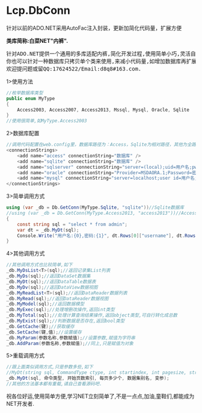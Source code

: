 # Lcp.DbConn
针对以前的ADO.NET采用AutoFac注入封装，更新加简化代码量，扩展方便

**类库简称:白菜NET"内裤".**
<pre>
针对ADO.NET提供一个通用的多库适配内裤,简化开发过程,使用简单小巧,灵活自活,
你也可以针对一种数据库只拷贝单个类来使用,来减小代码量,如增加数据库再扩展.
欢迎提问题或留QQ:17624522/Email:d8q8#163.com.
</pre>

1>使用方法

```c#
//枚举数据库类型
public enum MyType
{
    Access2003, Access2007, Access2013, Mssql, Mysql, Oracle, Sqlite
}
//使用很简单,如MyType.Access2003
```

2>数据库配置
```c#
//调用代码配置在web.config里，数据库路径为：Access，Sqlite为相对路径，其他为全路径
<connectionStrings>
    <add name="access" connectionString="数据库" />
    <add name="sqlite" connectionString="数据库" />
    <add name="sqlserver" connectionString="server=(local);uid=用户名;pwd=密码;database=数据库" />
    <add name="oracle" connectionString="Provider=MSDAORA.1;Password=密码;User ID=用户名;Data Source=数据库" />
    <add name="mysql" connectionString="server=localhost;user id=用户名;password=密码;database=数据库" />
</connectionStrings>
```
3>简单调用方式
```c#
using (var _db = Db.GetConn(MyType.Sqlite, "sqlite"))//Sqlite数据库
//using (var _db = Db.GetConn(MyType.Access2013, "access2013"))//Access数据库
{
    const string sql = "select * from admin";
    var dt = _db.MyDt(sql);
    Console.Write("用户名:{0},密码:{1}", dt.Rows[0]["username"], dt.Rows[0]["password"]);
}
```
4>其他调用方式
```c#
//其他调用方式也比较简单,如下
_db.MyDsList<T>(sql);//返回记录集List列表
_db.MyDs(sql);//返回DataSet数据集
_db.MyDt(sql);//返回DataTable数据表
_db.MyDv(sql);//返回DataView数据视图
_db.MyReadList<T>(sql);//返回DataReader数据列表
_db.MyRead(sql);//返回DataReader数据视图
_db.MyModel(sql);//返回数据模型
_db.MyExec(sql);//处理增删改操作,返回int类型
_db.MyTotal(sql);//处理计算查询结果操作,返回object类型,可自行转化成总数
_db.MyExist(sql);//判断数据是否存在,返回bool类型
_db.GetCache(键);//获取缓存
_db.SetCache(键,值);//设置缓存
_db.MyParam(参数名称,参数赋值);//设置参数,赋值为字符串
_db.AddParam(参数名称,参数赋值);//同上,只是赋值为对象
```
5>重载调用方式
```c#
//跟上面类似调用方式,只是参数多些,如下
//MyDt(string sql, CommandType ctype, int startindex, int pagesize, string dataname, params IDataParameter[] param)
_db.MyDt(sql, 命令类型, 开始页数索引, 每页多少个, 数据集别名, 变参);
//其他的方法基本都有重载,请自己查看源码吧.
```

祝各位好运,使用简单方便,学习NET立刻简单了,不是一点点,加油,童鞋们,都能成为NET开发者.